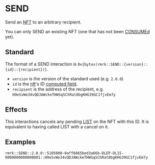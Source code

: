# SEND

Send an [NFT](../entities/nft.md) to an arbitrary recipient.

You can only SEND an existing NFT (one that has not been [CONSUMEd](consume.md) yet).

## Standard

The format of a SEND interaction is `0x{bytes(rmrk::SEND::{version}::{id}::{recipient})}`.

- `version` is the version of the standard used (e.g. `2.0.0`)
- `id` is the [nft](../entity/nft.md)'s ID [computed field](../entity/nft.md/#computed-fields).
- `recipient` is the address of the recipient, e.g.
  `H9eSvWe34vQDJAWckeTHWSqSChRat8bgKHG39GC1fjvEm7y`

## Effects

This interactions cancels any pending [LIST](list.md) on the NFT with this ID. It is equivalent to
having called LIST with a cancel on it.

## Examples

```
rmrk::SEND::2.0.0::5105000-0aff6865bed3a66b-DLEP-DL15-0000000000000001::H9eSvWe34vQDJAWckeTHWSqSChRat8bgKHG39GC1fjvEm7y
```